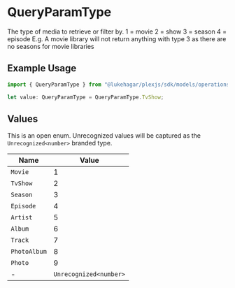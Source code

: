 # QueryParamType

The type of media to retrieve or filter by.
1 = movie
2 = show
3 = season
4 = episode
E.g. A movie library will not return anything with type 3 as there are no seasons for movie libraries


## Example Usage

```typescript
import { QueryParamType } from "@lukehagar/plexjs/sdk/models/operations";

let value: QueryParamType = QueryParamType.TvShow;
```

## Values

This is an open enum. Unrecognized values will be captured as the `Unrecognized<number>` branded type.

| Name                   | Value                  |
| ---------------------- | ---------------------- |
| `Movie`                | 1                      |
| `TvShow`               | 2                      |
| `Season`               | 3                      |
| `Episode`              | 4                      |
| `Artist`               | 5                      |
| `Album`                | 6                      |
| `Track`                | 7                      |
| `PhotoAlbum`           | 8                      |
| `Photo`                | 9                      |
| -                      | `Unrecognized<number>` |
